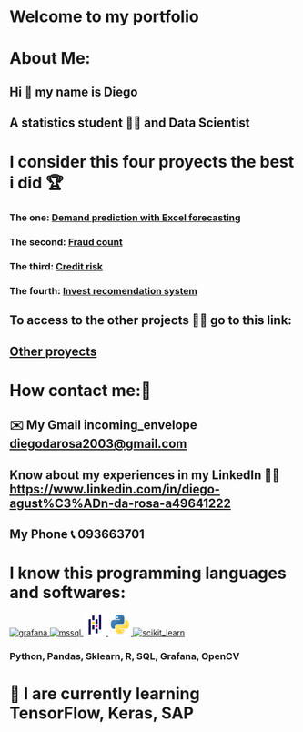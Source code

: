 # Welcome to my portfolio

# About Me:
## Hi 👋 my name is Diego
## A statistics student 🧑‍🎓 and Data Scientist

# I consider this four proyects the best i did 🏆
### The one: [Demand prediction with Excel forecasting](https://github.com/Diegod01/My-Blog/blob/main/Portfolio_proyects/Proyect%201.md)
### The second: [Fraud count](https://github.com/Diegod01/My-Blog/blob/main/Portfolio_proyects/Proyect)
### The third: [Credit risk](https://github.com/Diegod01/My-Blog/blob/main/Portfolio_proyects/Proyect%203.md)
### The fourth: [Invest recomendation system](https://github.com/Diegod01/My-Blog/blob/main/Portfolio_proyects/Proyect%204.md)


## To access to the other projects 🧑‍💻 go to this link:
## [Other proyects](https://github.com/Diegod01/Portafolio-2.0)


# How contact me:🤝

## ✉️ My Gmail incoming_envelope diegodarosa2003@gmail.com
## Know about my experiences in my LinkedIn 🧑‍💼 https://www.linkedin.com/in/diego-agust%C3%ADn-da-rosa-a49641222
## My Phone 📞 093663701
 
 
# I know this programming languages and softwares:
<p align="left"> <a href="https://grafana.com" target="_blank" rel="noreferrer"> <img src="https://www.vectorlogo.zone/logos/grafana/grafana-icon.svg" alt="grafana" width="40" height="40"/> </a> <a href="https://www.microsoft.com/en-us/sql-server" target="_blank" rel="noreferrer"> <img src="https://www.svgrepo.com/show/303229/microsoft-sql-server-logo.svg" alt="mssql" width="40" height="40"/> </a> <a href="https://pandas.pydata.org/" target="_blank" rel="noreferrer"> <img src="https://raw.githubusercontent.com/devicons/devicon/2ae2a900d2f041da66e950e4d48052658d850630/icons/pandas/pandas-original.svg" alt="pandas" width="40" height="40"/> </a> <a href="https://www.python.org" target="_blank" rel="noreferrer"> <img src="https://raw.githubusercontent.com/devicons/devicon/master/icons/python/python-original.svg" alt="python" width="40" height="40"/> </a> <a href="https://scikit-learn.org/" target="_blank" rel="noreferrer"> <img src="https://upload.wikimedia.org/wikipedia/commons/0/05/Scikit_learn_logo_small.svg" alt="scikit_learn" width="40" height="40"/> </a> </p>

### Python, Pandas, Sklearn, R, SQL, Grafana, OpenCV

# 🌱 I are currently learning TensorFlow, Keras, SAP


